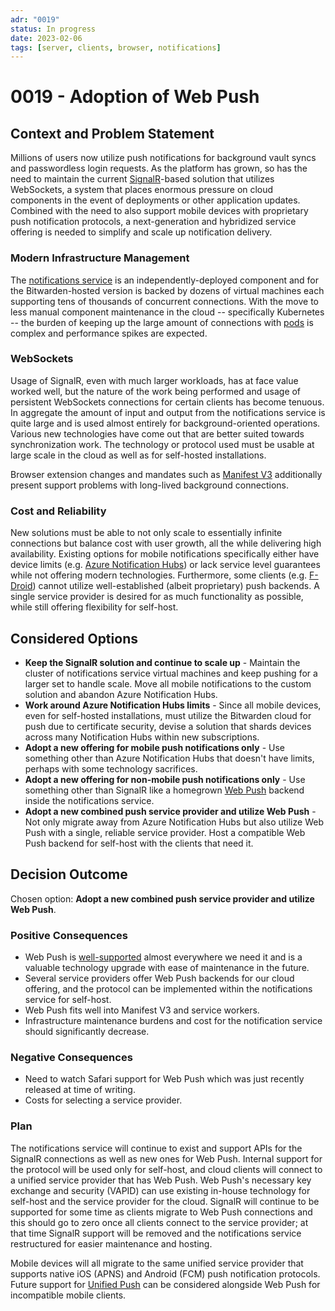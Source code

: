 ```yaml
---
adr: "0019"
status: In progress
date: 2023-02-06
tags: [server, clients, browser, notifications]
---
```


# 0019 - Adoption of Web Push

<AdrTable frontMatter={frontMatter}></AdrTable>

## Context and Problem Statement

Millions of users now utilize push notifications for background vault syncs and passwordless login
requests. As the platform has grown, so has the need to maintain the current
[SignalR][signalr]-based solution that utilizes WebSockets, a system that places enormous pressure
on cloud components in the event of deployments or other application updates. Combined with the need
to also support mobile devices with proprietary push notification protocols, a next-generation and
hybridized service offering is needed to simplify and scale up notification delivery.

### Modern Infrastructure Management

The [notifications service][notifications] is an independently-deployed component and for the
Bitwarden-hosted version is backed by dozens of virtual machines each supporting tens of thousands
of concurrent connections. With the move to less manual component maintenance in the cloud --
specifically Kubernetes -- the burden of keeping up the large amount of connections with
[pods][podlife] is complex and performance spikes are expected.

### WebSockets

Usage of SignalR, even with much larger workloads, has at face value worked well, but the nature of
the work being performed and usage of persistent WebSockets connections for certain clients has
become tenuous. In aggregate the amount of input and output from the notifications service is quite
large and is used almost entirely for background-oriented operations. Various new technologies have
come out that are better suited towards synchronization work. The technology or protocol used must
be usable at large scale in the cloud as well as for self-hosted installations.

Browser extension changes and mandates such as [Manifest V3][mv3] additionally present support
problems with long-lived background connections.

### Cost and Reliability

New solutions must be able to not only scale to essentially infinite connections but balance cost
with user growth, all the while delivering high availability. Existing options for mobile
notifications specifically either have device limits (e.g. [Azure Notification Hubs][hubspricing])
or lack service level guarantees while not offering modern technologies. Furthermore, some clients
(e.g. [F-Droid][fdroid]) cannot utilize well-established (albeit proprietary) push backends. A
single service provider is desired for as much functionality as possible, while still offering
flexibility for self-host.

## Considered Options

- **Keep the SignalR solution and continue to scale up** - Maintain the cluster of notifications
  service virtual machines and keep pushing for a larger set to handle scale. Move all mobile
  notifications to the custom solution and abandon Azure Notification Hubs.
- **Work around Azure Notification Hubs limits** - Since all mobile devices, even for self-hosted
  installations, must utilize the Bitwarden cloud for push due to certificate security, devise a
  solution that shards devices across many Notification Hubs within new subscriptions.
- **Adopt a new offering for mobile push notifications only** - Use something other than Azure
  Notification Hubs that doesn't have limits, perhaps with some technology sacrifices.
- **Adopt a new offering for non-mobile push notifications only** - Use something other than SignalR
  like a homegrown [Web Push][webpush] backend inside the notifications service.
- **Adopt a new combined push service provider and utilize Web Push** - Not only migrate away from
  Azure Notification Hubs but also utilize Web Push with a single, reliable service provider. Host a
  compatible Web Push backend for self-host with the clients that need it.

## Decision Outcome

Chosen option: **Adopt a new combined push service provider and utilize Web Push**.

### Positive Consequences

- Web Push is [well-supported][caniuse] almost everywhere we need it and is a valuable technology
  upgrade with ease of maintenance in the future.
- Several service providers offer Web Push backends for our cloud offering, and the protocol can be
  implemented within the notifications service for self-host.
- Web Push fits well into Manifest V3 and service workers.
- Infrastructure maintenance burdens and cost for the notification service should significantly
  decrease.

### Negative Consequences

- Need to watch Safari support for Web Push which was just recently released at time of writing.
- Costs for selecting a service provider.

### Plan

The notifications service will continue to exist and support APIs for the SignalR connections as
well as new ones for Web Push. Internal support for the protocol will be used only for self-host,
and cloud clients will connect to a unified service provider that has Web Push. Web Push's necessary
key exchange and security (VAPID) can use existing in-house technology for self-host and the service
provider for the cloud. SignalR will continue to be supported for some time as clients migrate to
Web Push connections and this should go to zero once all clients connect to the service provider; at
that time SignalR support will be removed and the notifications service restructured for easier
maintenance and hosting.

Mobile devices will all migrate to the same unified service provider that supports native iOS (APNS)
and Android (FCM) push notification protocols. Future support for [Unified Push][unifiedpush] can be
considered alongside Web Push for incompatible mobile clients.

[signalr]: https://dotnet.microsoft.com/en-us/apps/aspnet/signalr
[notifications]: https://github.com/bitwarden/server/tree/master/src/Notifications
[podlife]: https://kubernetes.io/docs/concepts/workloads/pods/pod-lifecycle/
[mv3]: https://developer.chrome.com/docs/extensions/mv3/intro/
[hubspricing]: https://azure.microsoft.com/en-us/pricing/details/notification-hubs/
[fdroid]: https://mobileapp.bitwarden.com/fdroid/
[caniuse]: https://caniuse.com/push-api
[webpush]: https://web.dev/push-notifications-web-push-protocol/
[unifiedpush]: https://unifiedpush.org/
